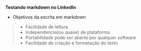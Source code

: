 **Testando markdown no LinkedIn**

- Objetivos da escrita em markdown
>- Facilidade de leitura
>- Independencia(ou quase) de plataforma
>- Portabilidade pode ser aberto por qualquer software
>- Facilidade de criação e formatação do texto
